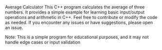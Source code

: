 Average Calculator
This C++ program calculates the average of three numbers. It provides a simple example for learning basic input/output operations and arithmetic in C++.
Feel free to contribute or modify the code as needed. If you encounter any issues or have suggestions, please open an issue.

Note: This is a simple program for educational purposes, and it may not handle edge cases or input validation
